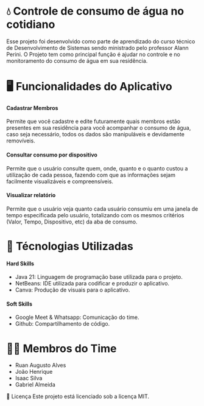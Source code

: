 
# 💧 Controle de consumo de água no cotidiano

Esse projeto foi desenvolvido como parte de aprendizado do curso técnico de Desenvolvimento de Sistemas sendo ministrado pelo professor Alann Perini. O Projeto tem como principal função é ajudar no controle e no monitoramento do consumo de água em sua residência.

# 🖥 Funcionalidades do Aplicativo

#### Cadastrar Membros
Permite que você cadastre e edite futuramente quais membros estão presentes em sua residência para você acompanhar o consumo de água, caso seja necessário, todos os dados são manipuláveis e devidamente removíveis.

#### Consultar consumo por dispositivo

Permite que o usuário consulte quem, onde, quanto e o quanto custou a utilização de cada pessoa, fazendo com que as informações sejam facilmente visualizáveis e compreensíveis.

#### Visualizar relatório

Permite que o usuário veja quanto cada usuário consumiu em uma janela de tempo especificada pelo usuário, totalizando com os mesmos critérios (Valor, Tempo, Dispositivo, etc) da aba de consumo.  


# 🔧 Técnologias Utilizadas

#### Hard Skills
- Java 21: Linguagem de programação base utilizada para o projeto.
- NetBeans: IDE utilizada para codificar e produzir o aplicativo.
- Canva: Produção de visuais para o aplicativo.

#### Soft Skills
- Google Meet & Whatsapp: Comunicação do time.
- Github: Compartilhamento de código.

# 👨‍💻 Membros do Time
- Ruan Augusto Alves  
- João Henrique
- Isaac Silva
- Gabriel Almeida


📄  Licença Este projeto está licenciado sob a licença MIT.

